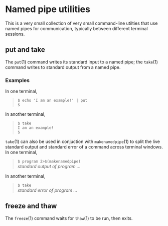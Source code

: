 # Named pipe utilities

This is a very small collection of very small command-line utilties
that use named pipes for communication, typically between different
terminal sessions.

## put and take

The `put`(1) command writes its standard input to a named pipe;
the `take`(1) command writes to standard output from a named pipe.

### Examples

In one terminal,

> `$ echo 'I am an example!' | put`  
> `$`

In another terminal,

> `$ take`  
> `I am an example!`  
> `$`

`take`(1) can also be used in conjuction with `makenamedpipe`(1)
to split the live standard output and standard error of a command
across terminal windows. In one terminal,

> `$ program 2>$(makenamedpipe)`  
> _standard output of program ..._

In another terminal,

> `$ take`  
> _standard error of program ..._

## freeze and thaw

The `freeze`(1) command waits for `thaw`(1) to be run, then exits.

